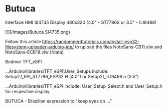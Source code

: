 # Butuca
Interface HMI SI4735 Display 480x320 (4.0" - ST7796S or 3.5" - ILI9488)

![](/Images/Butuca SI4735.png)

Follow this article https://randomnerdtutorials.com/install-esp32-filesystem-uploader-arduino-ide/ to upload the files NotoSans-CB11.vlw and NotoSans-ECB18.vlw (/data)

Bodmer TFT_eSPI 

...Arduino\libraries\TFT_eSPI\User_Setups include: Setup27_RPi_ST7796_ESP32.H (4.0") or Setup21_ILI9488.h (3.5")

...Arduino\libraries\TFT_eSPI include: User_Setup_Select.h and User_Setup.h for respective display


BUTUCA - Brazilian expression to "keep eyes on ..."
